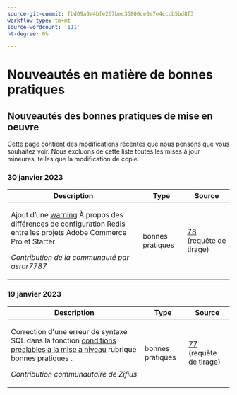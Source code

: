 ```yaml
---
source-git-commit: fbd09a0e4bfe267bec36800ce0e7e4cccb5bd8f3
workflow-type: tm+mt
source-wordcount: '111'
ht-degree: 0%

---
```

# Nouveautés en matière de bonnes pratiques

## Nouveautés des bonnes pratiques de mise en oeuvre

Cette page contient des modifications récentes que nous pensons que vous souhaitez voir. Nous excluons de cette liste toutes les mises à jour mineures, telles que la modification de copie.

### 30 janvier 2023

<table style="table-layout:auto;">
  <thead>
    <tr>
      <th>Description</th>
      <th>Type</th>
      <th>Source</th>
    </tr>
  </thead>
  <tbody>
    <tr>
      <td><p>Ajout d’une <a href="https://experienceleague.adobe.com/docs/commerce-operations/implementation-playbook/best-practices/planning/redis-service-configuration.html">warning</a> À propos des différences de configuration Redis entre les projets Adobe Commerce Pro et Starter.</p>
<p><i>Contribution de la communauté par asrar7787</i></p></td>
      <td>bonnes pratiques</td>
      <td><a href="https://github.com/AdobeDocs/commerce-operations.en/pull/78">78</a> (requête de tirage)</td>
    </tr>
  </tbody>
</table>

### 19 janvier 2023

<table style="table-layout:auto;">
  <thead>
    <tr>
      <th>Description</th>
      <th>Type</th>
      <th>Source</th>
    </tr>
  </thead>
  <tbody>
    <tr>
      <td><p>Correction d'une erreur de syntaxe SQL dans la fonction <a href="https://experienceleague.adobe.com/docs/commerce-operations/implementation-playbook/best-practices/maintenance/commerce-235-upgrade-prerequisites-mariadb.html">conditions préalables à la mise à niveau</a> rubrique bonnes pratiques .</p>
<p><i>Contribution communautaire de Zifius</i></p></td>
      <td>bonnes pratiques</td>
      <td><a href="https://github.com/AdobeDocs/commerce-operations.en/pull/77">77</a> (requête de tirage)</td>
    </tr>
  </tbody>
</table><!-- date_group --><!-- month_group --><!-- year_group -->
